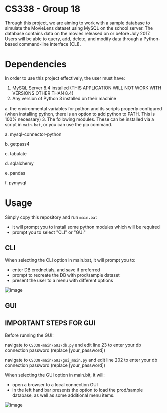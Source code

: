 # CS338 - Group 18 

Through this project, we are aiming to work with a sample database to simulate the MovieLens dataset using MySQL on the school server. The database contains data on the movies released on or before July 2017. Users will be able to query, add, delete, and modify data through a Python-based command-line interface (CLI).

# Dependencies

In order to use this project effectively, the user must have:
1. MySQL Server 8.4 installed (THIS APPLICATION WILL NOT WORK WITH VERSIONS OTHER THAN 8.4)
2. Any version of Python 3 installed on their machine

 a. the environmental variables for python and its scripts properly configured (when installing python, there is an option to add python to PATH. This is 100% necessary) 
3. The following modules. These can be installed via a script in `main.bat`, or you can use the pip command.

 a. mysql-connector-python

 b. getpass4

 c. tabulate

 d. sqlalchemy

 e. pandas

 f. pymysql

# Usage
Simply copy this repository and run `main.bat`
- it will prompt you to install some python modules which will be required
- prompt you to select "CLI" or "GUI"

## CLI
When selecting the CLI option in main.bat, it will prompt you to:
- enter DB crednetials, and save if preferred
- prompt to recreate the DB with prod/sample dataset
- present the user to a menu with different options

![image](https://github.com/palakagarwal6/CS338/assets/170012515/72c1e590-35e4-4bda-8a91-f523cc2c9865)


## GUI
## IMPORTANT STEPS FOR GUI
Before running the GUI: 

navigate to `CS338-main\GUI\db.py` and edit line 23 to enter your db connection password (replace [your_password])

navigate to `CS338-main\GUI\gui_main.py` and edit line 202 to enter your db connection password (replace [your_password])

When selecting the GUI option in main.bit, it will:
- open a browser to a local connection GUI
- in the left hand bar presents the option to load the prod/sample database, as well as some additional menu items.

![image](https://github.com/user-attachments/assets/43766bb7-6f5f-44cd-a1ea-12937dddac3d)
